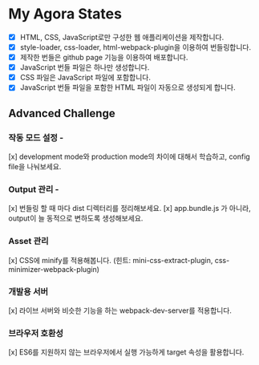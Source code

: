# My Agora States

- [x] HTML, CSS, JavaScript로만 구성한 웹 애플리케이션을 제작합니다.
- [x] style-loader, css-loader, html-webpack-plugin을 이용하여 번들링합니다.
- [x] 제작한 번들은 github page 기능을 이용하여 배포합니다.
- [x] JavaScript 번들 파일은 하나만 생성합니다.
- [x] CSS 파일은 JavaScript 파일에 포함합니다.
- [x] JavaScript 번들 파일을 포함한 HTML 파일이 자동으로 생성되게 합니다.

## Advanced Challenge

### 작동 모드 설정 -

[x] development mode와 production mode의 차이에 대해서 학습하고, config file을 나눠보세요.

### Output 관리 -

[x] 번들링 할 때 마다 dist 디렉터리를 정리해보세요.
[x] app.bundle.js 가 아니라, output이 늘 동적으로 변하도록 생성해보세요.

### Asset 관리

[x] CSS에 minify를 적용해봅니다. (힌트: mini-css-extract-plugin, css-minimizer-webpack-plugin)

### 개발용 서버

[x] 라이브 서버와 비슷한 기능을 하는 webpack-dev-server를 적용합니다.

### 브라우저 호환성

[x] ES6를 지원하지 않는 브라우저에서 실행 가능하게 target 속성을 활용합니다.
